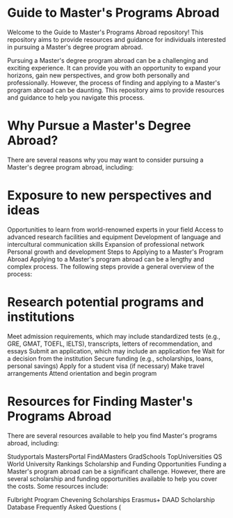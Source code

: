 # Guide to Master's Programs Abroad
Welcome to the Guide to Master's Programs Abroad repository! This repository aims to provide resources and guidance for individuals interested in pursuing a Master's degree program abroad.

Pursuing a Master's degree program abroad can be a challenging and exciting experience. It can provide you with an opportunity to expand your horizons, gain new perspectives, and grow both personally and professionally. However, the process of finding and applying to a Master's program abroad can be daunting. This repository aims to provide resources and guidance to help you navigate this process.

# Why Pursue a Master's Degree Abroad?
There are several reasons why you may want to consider pursuing a Master's degree program abroad, including:

# Exposure to new perspectives and ideas
Opportunities to learn from world-renowned experts in your field
Access to advanced research facilities and equipment
Development of language and intercultural communication skills
Expansion of professional network
Personal growth and development
Steps to Applying to a Master's Program Abroad
Applying to a Master's program abroad can be a lengthy and complex process. The following steps provide a general overview of the process:

# Research potential programs and institutions
Meet admission requirements, which may include standardized tests (e.g., GRE, GMAT, TOEFL, IELTS), transcripts, letters of recommendation, and essays
Submit an application, which may include an application fee
Wait for a decision from the institution
Secure funding (e.g., scholarships, loans, personal savings)
Apply for a student visa (if necessary)
Make travel arrangements
Attend orientation and begin program
# Resources for Finding Master's Programs Abroad
There are several resources available to help you find Master's programs abroad, including:

Studyportals
MastersPortal
FindAMasters
GradSchools
TopUniversities
QS World University Rankings
Scholarship and Funding Opportunities
Funding a Master's program abroad can be a significant challenge. However, there are several scholarship and funding opportunities available to help you cover the costs. Some resources include:

Fulbright Program
Chevening Scholarships
Erasmus+
DAAD Scholarship Database
Frequently Asked Questions (
